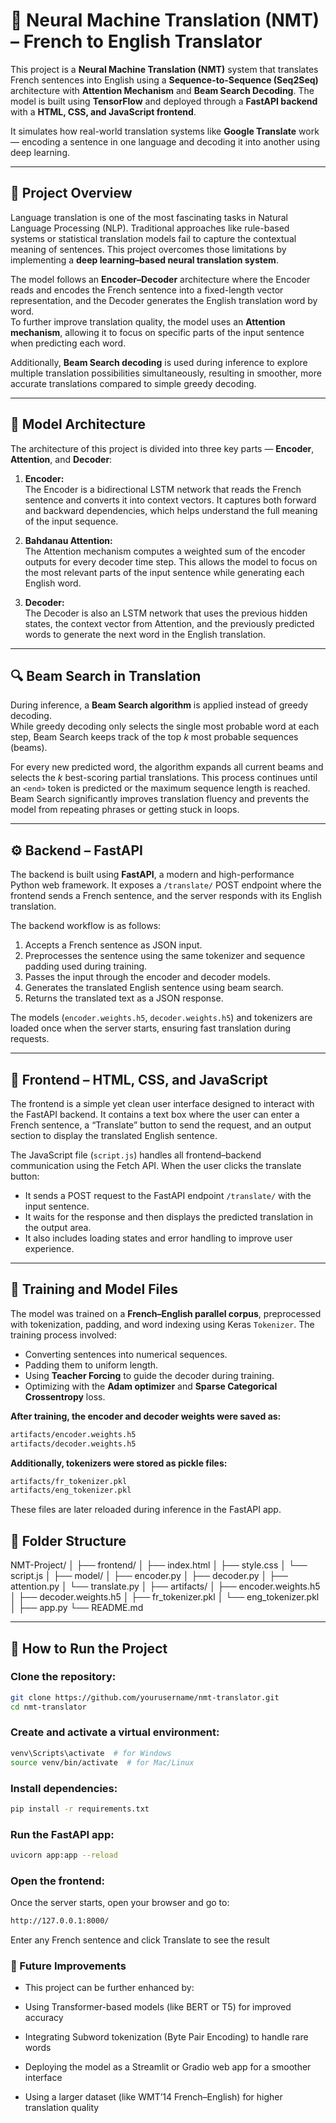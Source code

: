 # 🧠 Neural Machine Translation (NMT) – French to English Translator

This project is a **Neural Machine Translation (NMT)** system that translates French sentences into English using a **Sequence-to-Sequence (Seq2Seq)** architecture with **Attention Mechanism** and **Beam Search Decoding**. The model is built using **TensorFlow** and deployed through a **FastAPI backend** with a **HTML, CSS, and JavaScript frontend**.  

It simulates how real-world translation systems like **Google Translate** work — encoding a sentence in one language and decoding it into another using deep learning.

---

## 🚀 Project Overview

Language translation is one of the most fascinating tasks in Natural Language Processing (NLP). Traditional approaches like rule-based systems or statistical translation models fail to capture the contextual meaning of sentences. This project overcomes those limitations by implementing a **deep learning–based neural translation system**.

The model follows an **Encoder–Decoder** architecture where the Encoder reads and encodes the French sentence into a fixed-length vector representation, and the Decoder generates the English translation word by word.  
To further improve translation quality, the model uses an **Attention mechanism**, allowing it to focus on specific parts of the input sentence when predicting each word.  

Additionally, **Beam Search decoding** is used during inference to explore multiple translation possibilities simultaneously, resulting in smoother, more accurate translations compared to simple greedy decoding.

---

## 🧩 Model Architecture

The architecture of this project is divided into three key parts — **Encoder**, **Attention**, and **Decoder**:

1. **Encoder:**  
   The Encoder is a bidirectional LSTM network that reads the French sentence and converts it into context vectors. It captures both forward and backward dependencies, which helps understand the full meaning of the input sequence.

2. **Bahdanau Attention:**  
   The Attention mechanism computes a weighted sum of the encoder outputs for every decoder time step. This allows the model to focus on the most relevant parts of the input sentence while generating each English word.

3. **Decoder:**  
   The Decoder is also an LSTM network that uses the previous hidden states, the context vector from Attention, and the previously predicted words to generate the next word in the English translation.

---

## 🔍 Beam Search in Translation

During inference, a **Beam Search algorithm** is applied instead of greedy decoding.  
While greedy decoding only selects the single most probable word at each step, Beam Search keeps track of the top *k* most probable sequences (beams).  

For every new predicted word, the algorithm expands all current beams and selects the *k* best-scoring partial translations. This process continues until an `<end>` token is predicted or the maximum sequence length is reached.  
Beam Search significantly improves translation fluency and prevents the model from repeating phrases or getting stuck in loops.

---

## ⚙️ Backend – FastAPI

The backend is built using **FastAPI**, a modern and high-performance Python web framework. It exposes a `/translate/` POST endpoint where the frontend sends a French sentence, and the server responds with its English translation.

The backend workflow is as follows:
1. Accepts a French sentence as JSON input.
2. Preprocesses the sentence using the same tokenizer and sequence padding used during training.
3. Passes the input through the encoder and decoder models.
4. Generates the translated English sentence using beam search.
5. Returns the translated text as a JSON response.

The models (`encoder.weights.h5`, `decoder.weights.h5`) and tokenizers are loaded once when the server starts, ensuring fast translation during requests.

---

## 🎨 Frontend – HTML, CSS, and JavaScript

The frontend is a simple yet clean user interface designed to interact with the FastAPI backend. It contains a text box where the user can enter a French sentence, a “Translate” button to send the request, and an output section to display the translated English sentence.  

The JavaScript file (`script.js`) handles all frontend–backend communication using the Fetch API. When the user clicks the translate button:
- It sends a POST request to the FastAPI endpoint `/translate/` with the input sentence.
- It waits for the response and then displays the predicted translation in the output area.
- It also includes loading states and error handling to improve user experience.

---

## 🧠 Training and Model Files

The model was trained on a **French–English parallel corpus**, preprocessed with tokenization, padding, and word indexing using Keras `Tokenizer`. The training process involved:
- Converting sentences into numerical sequences.
- Padding them to uniform length.
- Using **Teacher Forcing** to guide the decoder during training.
- Optimizing with the **Adam optimizer** and **Sparse Categorical Crossentropy** loss.

**After training, the encoder and decoder weights were saved as:**

```bash
artifacts/encoder.weights.h5
artifacts/decoder.weights.h5
```
**Additionally, tokenizers were stored as pickle files:**
```bash
artifacts/fr_tokenizer.pkl
artifacts/eng_tokenizer.pkl
```


These files are later reloaded during inference in the FastAPI app.
## 🧰 Folder Structure
NMT-Project/
│
├── frontend/
│   ├── index.html
│   ├── style.css
│   └── script.js
│
├── model/
│   ├── encoder.py
│   ├── decoder.py
│   ├── attention.py
│   └── translate.py
│
├── artifacts/
│   ├── encoder.weights.h5
│   ├── decoder.weights.h5
│   ├── fr_tokenizer.pkl
│   └── eng_tokenizer.pkl
│
├── app.py
└── README.md

---
## 🧪 How to Run the Project

### Clone the repository:
```bash
git clone https://github.com/yourusername/nmt-translator.git
cd nmt-translator

```
### Create and activate a virtual environment:
```bash
venv\Scripts\activate  # for Windows
source venv/bin/activate  # for Mac/Linux
```
### Install dependencies:
```bash
pip install -r requirements.txt
```
### Run the FastAPI app:
```bash
uvicorn app:app --reload
```
### Open the frontend:

Once the server starts, open your browser and go to:
```bash
http://127.0.0.1:8000/
```

Enter any French sentence and click Translate to see the result

### 🔬 Future Improvements

- This project can be further enhanced by:

- Using Transformer-based models (like BERT or T5) for improved accuracy

- Integrating Subword tokenization (Byte Pair Encoding) to handle rare words

- Deploying the model as a Streamlit or Gradio web app for a smoother interface

- Using a larger dataset (like WMT’14 French–English) for higher translation quality

